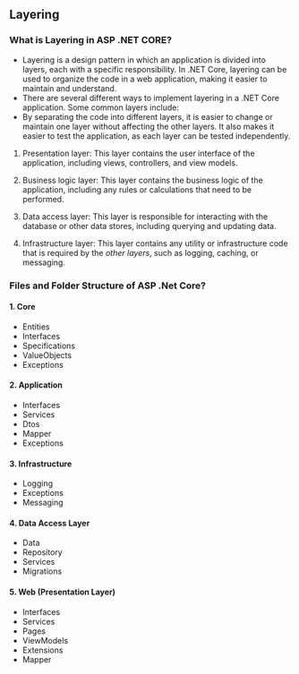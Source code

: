 ## Layering

### What is Layering in ASP .NET CORE?
- Layering is a design pattern in which an application is divided into layers, each with a specific responsibility. In .NET Core, layering can be used to organize the code in a web application, making it easier to maintain and understand.
- There are several different ways to implement layering in a .NET Core application. Some common layers include:
- By separating the code into different layers, it is easier to change or maintain one layer without affecting the other layers. It also makes it easier to test the application, as each layer can be tested independently.

1. Presentation layer: This layer contains the user interface of the application, including views, controllers, and view models.

2. Business logic layer: This layer contains the business logic of the application, including any rules or calculations that need to be performed.

3. Data access layer: This layer is responsible for interacting with the database or other data stores, including querying and updating data.

4. Infrastructure layer: This layer contains any utility or infrastructure code that is required by the *other layers*, such as logging, caching, or messaging.

### Files and Folder Structure of ASP .Net Core?
#### 1. Core
- Entities
- Interfaces
- Specifications
- ValueObjects
- Exceptions
#### 2. Application
- Interfaces
- Services
- Dtos
- Mapper
- Exceptions
#### 3. Infrastructure
- Logging
- Exceptions
- Messaging
#### 4. Data Access Layer
- Data
- Repository
- Services
- Migrations
#### 5. Web (Presentation Layer)
- Interfaces
- Services
- Pages
- ViewModels
- Extensions
- Mapper